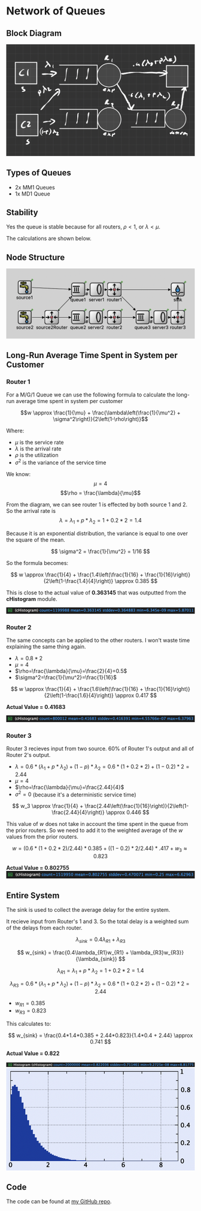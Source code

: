 # Network of Queues

## Block Diagram

![Block Diagram](./Media/BlockDiagram.png)

## Types of Queues

- 2x MM1 Queues
- 1x MD1 Queue

## Stability

Yes the queue is stable because for all routers, $\rho < 1$, or $\lambda < \mu$.

The calculations are shown below.

## Node Structure

![Node Structure](./Media/Structure.png)

## Long-Run Average Time Spent in System per Customer

### Router 1

For a M/G/1 Queue we can use the following formula to calculate the long-run average time spent in system per customer

$$w \approx \frac{1}{\mu} + \frac{\lambda\left(\frac{1}{\mu^2} + \sigma^2\right)}{2\left(1-\rho\right)}$$

Where:

- $\mu$ is the service rate
- $\lambda$ is the arrival rate
- $\rho$ is the utilization
- $\sigma^2$ is the variance of the service time

We know:
$$\mu=4$$
$$\rho = \frac{\lambda}{\mu}$$

From the diagram, we can see router 1 is effected by both source 1 and 2. So the arrival rate is $$\lambda = \lambda_1 + p*\lambda_2 = 1 + 0.2*2 = 1.4$$

Because it is an exponential distribution, the variance is equal to one over the square of the mean.

$$
\sigma^2 = \frac{1}{\mu^2} = 1/16
$$

So the formula becomes:

$$
w \approx \frac{1}{4} + \frac{1.4\left(\frac{1}{16} + \frac{1}{16}\right)}{2\left(1-\frac{1.4}{4}\right)} \approx 0.385
$$

This is close to the actual value of **0.363145** that was outputted from the **cHistogram** module.

![Router 1 Stats](./Media/stats_1.png)

### Router 2

The same concepts can be applied to the other routers. I won't waste time explaining the same thing again.

- $\lambda=0.8*2$
- $\mu=4$
- $\rho=\frac{\lambda}{\mu}=\frac{2}{4}=0.5$
- $\sigma^2=\frac{1}{\mu^2}=\frac{1}{16}$

$$
w \approx \frac{1}{4} + \frac{1.6\left(\frac{1}{16} + \frac{1}{16}\right)}{2\left(1-\frac{1.6}{4}\right)} \approx 0.417
$$

**Actual Value = 0.41683**

![Router 2 Stats](./Media/stats_2.png)

### Router 3

Router 3 recieves input from two source. 60% of Router 1's output and all of Router 2's output.

- $\lambda=0.6*(\lambda_1 + p*\lambda_2) + (1-p)*\lambda_2 = 0.6*(1+0.2*2) + (1-0.2)*2 = 2.44$
- $\mu=4$
- $\rho=\frac{\lambda}{\mu}=\frac{2.44}{4}$
- $\sigma^2=0$ (because it's a deterministic service time)

$$
w_3 \approx \frac{1}{4} + \frac{2.44\left(\frac{1}{16}\right)}{2\left(1-\frac{2.44}{4}\right)} \approx 0.446
$$

This value of $w$ does not take in account the time spent in the queue from the prior routers. So we need to add it to the weighted average of the $w$ values from the prior routers.

$$
w = (0.6*(1+0.2*2)/2.44)*0.385+((1-0.2)*2/2.44)*.417 + w_3 \approx 0.823
$$

**Actual Value = 0.802755**
![Router 3 Stats](./Media/stats_3.png)

## Entire System

The sink is used to collect the average delay for the entire system.

It recieve input from Router's 1 and 3. So the total delay is a weighted sum of the delays from each router.

$$
\lambda_{sink} = 0.4\lambda_{R1} + \lambda_{R3}
$$

$$
w_{sink} = \frac{0.4\lambda_{R1}w_{R1} + \lambda_{R3}w_{R3}}{\lambda_{sink}}
$$

$$
\lambda_{R1} = \lambda_1 + p*\lambda_2 = 1 + 0.2*2 = 1.4
$$

$$
\lambda_{R3} = 0.6*(\lambda_1 + p*\lambda_2) + (1-p)*\lambda_2 = 0.6*(1+0.2*2) + (1-0.2)*2 = 2.44
$$

- $w_{R1} = 0.385$
- $w_{R3} = 0.823$

This calculates to:

$$
w_{sink} = \frac{0.4*1.4*0.385 + 2.44*0.823}{1.4*0.4 + 2.44} \approx 0.741
$$

**Actual Value = 0.822**

![Sink Stats](./Media/stats_full.png)
![Sink Histogram](./Media/histo_full.png)

## Code

The code can be found at [my GitHub repo](https://github.com/mattraghu/Spring2023/tree/master/CPE345/Classwork8).
